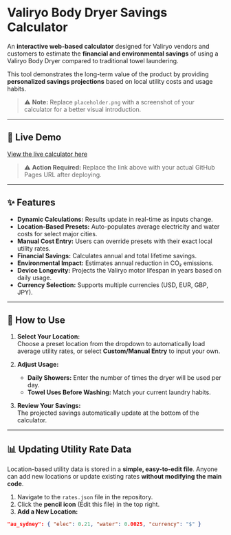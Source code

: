 # Valiryo Body Dryer Savings Calculator

An **interactive web-based calculator** designed for Valiryo vendors and customers to estimate the **financial and environmental savings** of using a Valiryo Body Dryer compared to traditional towel laundering.  

This tool demonstrates the long-term value of the product by providing **personalized savings projections** based on local utility costs and usage habits.  

> ⚠️ **Note:** Replace `placeholder.png` with a screenshot of your calculator for a better visual introduction.

---

## 🚀 Live Demo

[View the live calculator here](#https://17yo17.github.io/valiryo-savings-calculator/)

> ⚠️ **Action Required:** Replace the link above with your actual GitHub Pages URL after deploying.

---

## ✨ Features

- **Dynamic Calculations:** Results update in real-time as inputs change.  
- **Location-Based Presets:** Auto-populates average electricity and water costs for select major cities.  
- **Manual Cost Entry:** Users can override presets with their exact local utility rates.  
- **Financial Savings:** Calculates annual and total lifetime savings.  
- **Environmental Impact:** Estimates annual reduction in CO₂ emissions.  
- **Device Longevity:** Projects the Valiryo motor lifespan in years based on daily usage.  
- **Currency Selection:** Supports multiple currencies (USD, EUR, GBP, JPY).  

---

## 🔧 How to Use

1. **Select Your Location:**  
   Choose a preset location from the dropdown to automatically load average utility rates, or select **Custom/Manual Entry** to input your own.  

2. **Adjust Usage:**  
   - **Daily Showers:** Enter the number of times the dryer will be used per day.  
   - **Towel Uses Before Washing:** Match your current laundry habits.  

3. **Review Your Savings:**  
   The projected savings automatically update at the bottom of the calculator.  

---

## 📊 Updating Utility Rate Data

Location-based utility data is stored in a **simple, easy-to-edit file**. Anyone can add new locations or update existing rates **without modifying the main code**.  

1. Navigate to the `rates.json` file in the repository.  
2. Click the **pencil icon** (Edit this file) in the top right.  
3. **Add a New Location:**  

```json
"au_sydney": { "elec": 0.21, "water": 0.0025, "currency": "$" }
